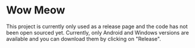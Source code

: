 # Wow Meow

This project is currently only used as a release page and the code has not been open sourced yet. Currently, only Android and Windows versions are available and you can download them by clicking on "Release".
